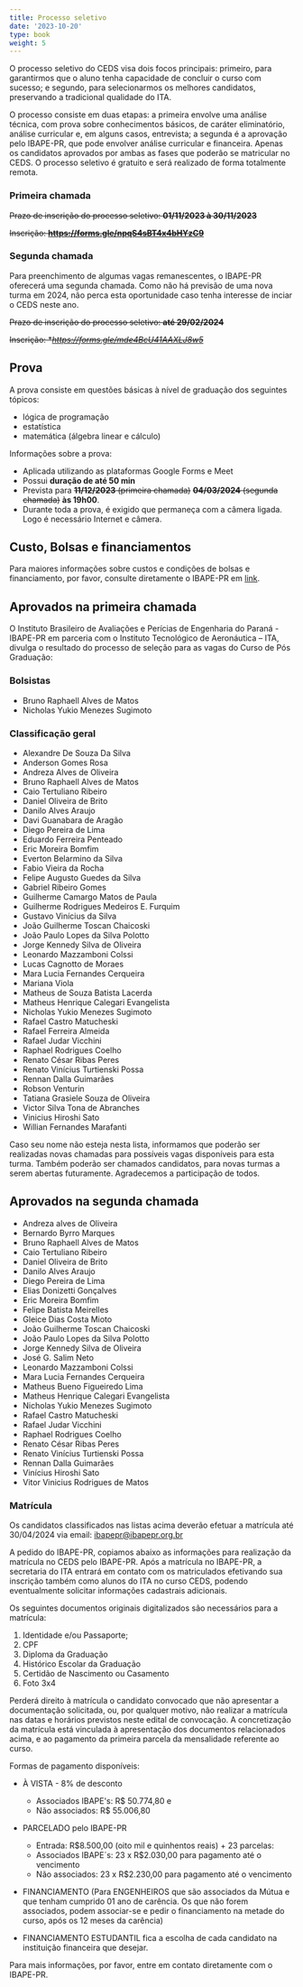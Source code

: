 ```yaml
---
title: Processo seletivo
date: '2023-10-20'
type: book
weight: 5
---
```


O processo seletivo do CEDS visa dois focos principais: primeiro, para garantirmos que o aluno tenha capacidade de concluir o curso com sucesso; e segundo, para selecionarmos os melhores candidatos, preservando a tradicional qualidade do ITA.


O processo consiste em duas etapas: a primeira envolve uma análise técnica, com prova sobre conhecimentos básicos, de caráter eliminatório, análise curricular e, em alguns casos, entrevista; a segunda é a aprovação pelo IBAPE-PR, que pode envolver análise curricular e financeira. Apenas os candidatos aprovados por ambas as fases que poderão se matricular no CEDS. O processo seletivo é gratuito e será realizado de forma totalmente remota.

### Primeira chamada

~~Prazo de inscrição do processo seletivo: **01/11/2023 à 30/11/2023**~~

~~Inscrição: **https://forms.gle/npqS4sBT4x4bHYzC9**~~

### Segunda chamada

Para preenchimento de algumas vagas remanescentes, o IBAPE-PR oferecerá uma segunda chamada. Como não há previsão de uma nova turma em 2024, não perca esta oportunidade caso tenha interesse de inciar o CEDS neste ano.

~~Prazo de inscrição do processo seletivo: **até 29/02/2024**~~

~~Inscrição: **https://forms.gle/mde4BcU41AAXLJ8w5*~~

## Prova

A prova consiste em questões básicas à nível de graduação dos seguintes tópicos:
- lógica de programação
- estatística
- matemática (álgebra linear e cálculo)

Informações sobre a prova:
- Aplicada utilizando as plataformas Google Forms e Meet
- Possui **duração de até 50 min**
- Prevista para ~~**11/12/2023** (primeira chamada)~~ ~~**04/03/2024** (segunda chamada)~~ **às 19h00**.
- Durante toda a prova, é exigido que permaneça com a câmera ligada. Logo é necessário Internet e câmera.

## Custo, Bolsas e financiamentos

Para maiores informações sobre custos e condições de bolsas e financiamento, por favor, consulte diretamente o IBAPE-PR em [link](https://www.ibapepr.org.br/).

## Aprovados na primeira chamada

O Instituto Brasileiro de Avaliações e Perícias de Engenharia do Paraná - IBAPE-PR em parceria com o Instituto Tecnológico de Aeronáutica – ITA, divulga o resultado do processo de seleção para as vagas do Curso de Pós Graduação:

### Bolsistas

- Bruno Raphaell Alves de Matos
- Nicholas Yukio Menezes Sugimoto

### Classificação geral

- Alexandre De Souza Da Silva
- Anderson Gomes Rosa
- Andreza Alves de Oliveira
- Bruno Raphaell Alves de Matos
- Caio Tertuliano Ribeiro
- Daniel Oliveira de Brito
- Danilo Alves Araujo
- Davi Guanabara de Aragão
- Diego Pereira de Lima
- Eduardo Ferreira Penteado
- Eric Moreira Bomfim
- Everton Belarmino da Silva
- Fabio Vieira da Rocha
- Felipe Augusto Guedes da Silva
- Gabriel Ribeiro Gomes
- Guilherme Camargo  Matos de Paula
- Guilherme Rodrigues Medeiros E. Furquim
- Gustavo Vinícius da Silva
- João Guilherme Toscan Chaicoski
- João Paulo Lopes da Silva Polotto
- Jorge Kennedy Silva de Oliveira
- Leonardo Mazzamboni Colssi
- Lucas Cagnotto de Moraes
- Mara Lucia Fernandes Cerqueira
- Mariana Viola
- Matheus de Souza Batista Lacerda
- Matheus Henrique Calegari Evangelista
- Nicholas Yukio Menezes Sugimoto
- Rafael Castro Matucheski
- Rafael Ferreira Almeida
- Rafael Judar Vicchini
- Raphael Rodrigues Coelho
- Renato César Ribas Peres
- Renato Vinícius Turtienski Possa
- Rennan Dalla Guimarães
- Robson Venturin
- Tatiana Grasiele Souza de Oliveira
- Victor Silva Tona de Abranches
- Vinicius Hiroshi Sato
- Willian Fernandes Marafanti

Caso seu nome não esteja nesta lista, informamos que poderão ser realizadas novas chamadas para possíveis vagas disponíveis para esta turma.
Também poderão ser chamados candidatos, para novas turmas a serem abertas futuramente.
Agradecemos a participação de todos.

## Aprovados na segunda chamada

- Andreza alves de Oliveira
- Bernardo Byrro Marques
- Bruno Raphaell Alves de Matos
- Caio Tertuliano Ribeiro
- Daniel Oliveira de Brito
- Danilo Alves Araujo
- Diego Pereira de Lima
- Elias Donizetti Gonçalves
- Eric Moreira Bomfim
- Felipe Batista Meirelles
- Gleice Dias Costa Mioto
- João Guilherme Toscan Chaicoski
- João Paulo Lopes da Silva Polotto
- Jorge Kennedy Silva de Oliveira
- José G. Salim Neto
- Leonardo Mazzamboni Colssi
- Mara Lucia Fernandes Cerqueira
- Matheus Bueno Figueiredo Lima
- Matheus Henrique Calegari Evangelista
- Nicholas Yukio Menezes Sugimoto
- Rafael Castro Matucheski
- Rafael Judar Vicchini
- Raphael Rodrigues Coelho
- Renato César Ribas Peres
- Renato Vinícius Turtienski Possa
- Rennan Dalla Guimarães
- Vinícius Hiroshi Sato
- Vitor Vinicius Rodrigues de Matos

### Matrícula


Os candidatos classificados nas listas acima deverão efetuar a matrícula até 30/04/2024 via email: ibapepr@ibapepr.org.br



A pedido do IBAPE-PR, copiamos abaixo as informações para realização da matrícula no CEDS pelo IBAPE-PR.
Após a matrícula no IBAPE-PR, a secretaria do ITA entrará em contato com os matriculados efetivando sua inscrição também como
alunos do ITA no curso CEDS, podendo eventualmente solicitar informações cadastrais adicionais.

Os seguintes documentos originais digitalizados são necessários para a matrícula:

1. Identidade e/ou Passaporte;
2. CPF
3. Diploma da Graduação
4. Histórico Escolar da Graduação
5. Certidão de Nascimento ou Casamento
6. Foto 3x4

Perderá direito à matrícula o candidato convocado que não apresentar a documentação solicitada, ou, por qualquer motivo, não realizar a matrícula nas datas e horários previstos neste edital de convocação.
A concretização da matrícula está vinculada à apresentação dos documentos relacionados acima, e ao pagamento da primeira parcela da mensalidade referente ao curso.

Formas de pagamento disponíveis:

- À VISTA - 8% de desconto
  - Associados IBAPE's: R$ 50.774,80 e
  - Não associados: R$ 55.006,80

- PARCELADO pelo IBAPE-PR
  - Entrada: R$8.500,00 (oito mil e quinhentos reais) + 23 parcelas:
  - Associados IBAPE´s: 23 x R$2.030,00 para pagamento até o vencimento
  - Não associados: 23 x R$2.230,00 para pagamento até o vencimento

- FINANCIAMENTO (Para ENGENHEIROS que são associados da Mútua e que tenham cumprido 01 ano de carência. Os que não forem associados, podem associar-se e pedir o financiamento na metade do curso, após os 12 meses da carência)

- FINANCIAMENTO ESTUDANTIL fica a escolha de cada candidato na instituição financeira que desejar.

Para mais informações, por favor, entre em contato diretamente com o IBAPE-PR.